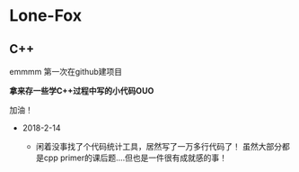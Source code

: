 # Lone-Fox
## C++
emmmm 第一次在github建项目

**拿来存一些学C++过程中写的小代码OUO**

 加油！

- 2018-2-14

  - 闲着没事找了个代码统计工具，居然写了一万多行代码了！  虽然大部分都是cpp primer的课后题....但也是一件很有成就感的事！

  ​

